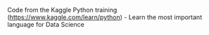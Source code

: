 Code from the Kaggle Python training (https://www.kaggle.com/learn/python) - Learn the most important language for Data Science